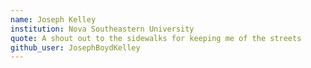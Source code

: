 ```yaml
---
name: Joseph Kelley
institution: Nova Southeastern University
quote: A shout out to the sidewalks for keeping me of the streets
github_user: JosephBoydKelley
---
```

